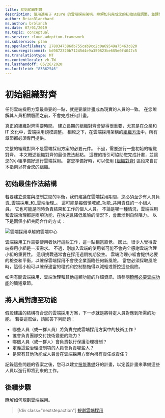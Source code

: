 ```yaml
---
title: 初始組織對齊
description: 使用適用于 Azure 的雲端採用架構，瞭解如何完成您的初始組織調整，並讓您的小組準備好進行雲端採用。
author: BrianBlanchard
ms.author: brblanch
ms.date: 07/01/2019
ms.topic: conceptual
ms.service: cloud-adoption-framework
ms.subservice: plan
ms.openlocfilehash: 2780347386db755cab9cc2c0a69549a75463c820
ms.sourcegitcommit: bd9872320b71245d4e9a359823be685e0f4047c5
ms.translationtype: MT
ms.contentlocale: zh-TW
ms.lasthandoff: 05/26/2020
ms.locfileid: "83862546"
---
```

# <a name="initial-organization-alignment"></a>初始組織對齊

任何雲端採用方案最重要的一點，就是要讓計畫成為現實的人員的一致。 在您瞭解其人員相關層面之前，不會完成任何計畫。

真正的組織對齊需要時間。 建立長期的組織對齊會變得很重要，尤其是在企業和 IT 文化中，雲端採用規模調整。 相較之下，在雲端採用架構的[組織方法](../organize/index.md)中，所有章節都必須專門提供。

完整的組織對齊不是雲端採用方案的必要元件。 不過，需要進行一些初始的組織對齊。 本文概述組織對齊的最佳做法起點。 這裡的指引可協助您完成計畫，並讓您的小組準備好進行雲端採用。 當您準備好時，可以使用 [[組織對齊](../organize/index.md)] 區段來自訂本指南以符合您的組織。

## <a name="initial-best-practice-structure"></a>初始最佳作法結構

若要建立速度與控制之間的平衡，我們建議在雲端採用期間，您必須至少有人員負責_雲端採用_和_雲端治理_。 這可能是每個領域或_功能_共用責任的一小組人員。 它也可能是同時負責結果和工作的個人人員。 不論是哪一種情況，雲端採用和雲端治理都是兩項功能，在快速且降低風險的情況下，會牽涉到自然阻力。 以下是兩個小組共同合作的方式：

![雲端採用卓越的雲端中心](../_images/ready/org-ready-best-practice.png)

雲端採用工作需要使用者執行這些工作，這一點相當直覺。 因此，很少人覺得雲端採用小組是一項需求。 不過，剛加入雲端的使用者可能不會完全感謝雲端治理小組的重要性。 這項挑戰通常會在採用週期初期發生。 雲端治理小組會提供必要的檢查和平衡，以確保雲端採用不會使企業面臨任何新風險。 當您必須採取風險時，這個小組可以確保適當的程式和控制措施得以減輕或管控這些風險。

如需有關雲端採用、雲端治理和其他這類功能的詳細資訊，請參閱[瞭解必要雲端功能](../organize/index.md#understand-required-cloud-functions)的簡短章節。

## <a name="map-people-to-capabilities"></a>將人員對應至功能

假設建議的結構符合您的雲端採用方案，下一步就是將特定人員對應到所需的功能。 若要這麼做，請回答下列問題：

- 哪些人員（或一群人員）將負責完成雲端採用方案中的技術工作？
- 誰會負責團隊交付技術變更的能力？
- 哪個人員（或一群人）會負責執行保護治理機制？
- 定義這些治理控制項的人員會負責哪些人？
- 是否有其他功能或人員會在雲端採用方案內擁有責任或責任？

記錄這些問題的答案之後，您可以建立[技能準備](./adapt-roles-skills-processes.md)好的計畫，以定義計畫來準備這些人員以進行即將到來的工作。

## <a name="next-steps"></a>後續步驟

瞭解如何規劃雲端採用。

> [!div class="nextstepaction"]
> [規劃雲端採用](./plan-intro.md)
